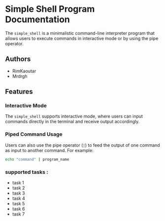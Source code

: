 # Simple Shell Program Documentation

The `simple_shell` is a minimalistic command-line interpreter program that allows users to execute commands in interactive mode or by using the pipe operator.

## Authors
- RimKaoutar
- Mrdrgh

## Features

### Interactive Mode
The `simple_shell` supports interactive mode, where users can input commands directly in the terminal and receive output accordingly.

### Piped Command Usage
Users can also use the pipe operator (`|`) to feed the output of one command as input to another command. For example:

```sh
echo "command" | program_name
```
### supported tasks : 
- task 1
- task 2
- task 3
- task 4
- task 5
- task 6
- task 7
